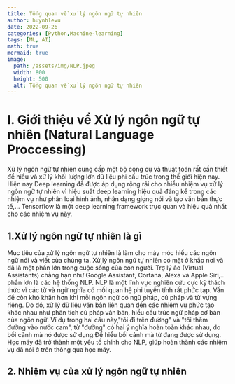 ```yaml
---
title: Tổng quan về xử lý ngôn ngữ tự nhiên
author: huynhlevu
date: 2022-09-26
categories: [Python,Machine-learning]
tags: [ML, AI]
math: true
mermaid: true
image:
  path: /assets/img/NLP.jpeg
  width: 800
  height: 500
  alt: Tổng quan về xử lý ngôn ngữ tự nhiên
---
```

# I. Giới thiệu về Xử lý ngôn ngữ tự nhiên (Natural Language Proccessing)
Xử lý ngôn ngữ tự nhiên cung cấp một bộ công cụ và thuật toán rất cần thiết để hiểu và xử lý khối lượng lớn dữ liệu phi cấu trúc trong thế giới hiện nay. Hiện nay Deep learning đã được áp dụng rộng rãi cho nhiều nhiệm vụ xử lý ngôn ngữ tự nhiên vì hiệu suất deep learning hiệu quả đáng kể trong các nhiệm vụ như phân loại hình ảnh, nhận dạng giọng nói và tạo văn bản thực tế,... Tensorflow là một deep learning framework trực quan và hiệu quả nhất cho các nhiệm vụ này.
## 1.Xử lý ngôn ngữ tự nhiên là gì
Mục tiêu của xử lý ngôn ngữ tự nhiên là làm cho máy móc hiểu các ngôn ngữ nói và viết của chúng ta. Xử lý ngôn ngữ tự nhiên có mặt ở khắp nơi và đã là một phần lớn trong cuộc sống của con người. Trợ lý ảo (Virtual Assistants) chẳng hạn như Google Assistant, Cortana, Alexa và Apple Siri,.. phần lớn là các hệ thống NLP.
NLP là một lĩnh vực nghiên cứu cực kỳ thách thức vì các từ và ngữ nghĩa có mối quan hệ phi tuyến tính rất phức tạp. Vấn đề còn khó khăn hơn khi mỗi ngôn ngữ có ngữ pháp, cú pháp và từ vựng riêng. Do đó, xử lý dữ liệu văn bản liên quan đến các nhiệm vụ phức tạo khác nhau như phân tích cú pháp văn bản, hiểu cấu trúc ngữ pháp cơ bản của ngôn ngữ. Ví dụ trong hai câu này,"tôi đi trên đường" và "tôi thêm đường vào nước cam", từ "đường" có hai ý nghĩa hoàn toàn khác nhau, do bối cảnh mà nó được sử dụng.Để hiểu bối cảnh mà từ đang được sử dụng. Học máy đã trở thành một yếu tố chính cho NLP, giúp hoàn thành các nhiệm vụ đã nói ở trên thông qua học máy.
## 2. Nhiệm vụ của xử lý ngôn ngữ tự nhiên
